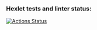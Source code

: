 ### Hexlet tests and linter status:
[![Actions Status](https://github.com/buravlev-arthur/frontend-project-lvl3/workflows/hexlet-check/badge.svg)](https://github.com/buravlev-arthur/frontend-project-lvl3/actions)